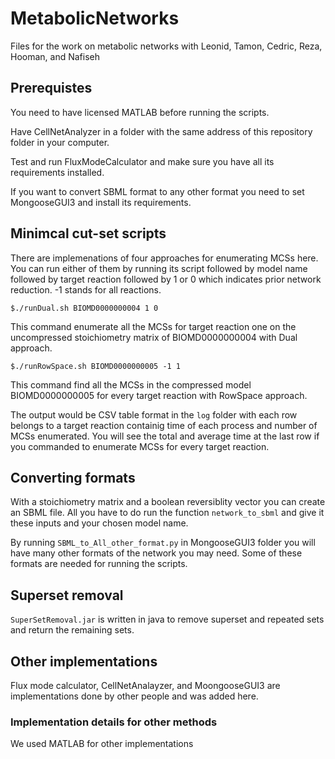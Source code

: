 # MetabolicNetworks
Files for the work on metabolic networks with Leonid, Tamon, Cedric, Reza, Hooman, and Nafiseh

## Prerequistes

You need to have licensed MATLAB before running the scripts. 

Have CellNetAnalyzer in a folder with the same address of this repository folder in your computer.

Test and run FluxModeCalculator and make sure you have all its requirements installed.

If you want to convert SBML format to any other format you need to set MongooseGUI3 and install its requirements.

## Minimcal cut-set scripts
There are implemenations of four approaches for enumerating MCSs here. You can run either of them by running its script followed by model name followed by target reaction followed by 1 or 0 which indicates prior network reduction. -1 stands for all reactions.
```
$./runDual.sh BIOMD0000000004 1 0
```
This command enumerate all the MCSs for target reaction one on the uncompressed stoichiometry matrix of BIOMD0000000004 with Dual approach.

```
$./runRowSpace.sh BIOMD0000000005 -1 1
```
This command find all the MCSs in the compressed model BIOMD0000000005 for every target reaction with RowSpace approach.

The output would be CSV table format in the `log` folder with each row belongs to a target reaction containig time of each process and number of MCSs enumerated. You will see the total and average time at the last row if you commanded to enumerate MCSs for every target reaction.

## Converting formats
With a stoichiometry matrix and a boolean reversiblity vector you can create an SBML file. All you have to do run the function `network_to_sbml` and give it these inputs and your chosen model name.

By running `SBML_to_All_other_format.py` in MongooseGUI3 folder you will have many other formats of the network you may need. Some of these formats are needed for running the scripts.

## Superset removal

`SuperSetRemoval.jar` is written in java to remove superset and repeated sets and return the remaining sets.

## Other implementations
Flux mode calculator, CellNetAnalayzer, and MoongooseGUI3 are implementations done by other people and was added here.

### Implementation details for other methods
We used MATLAB for other implementations

